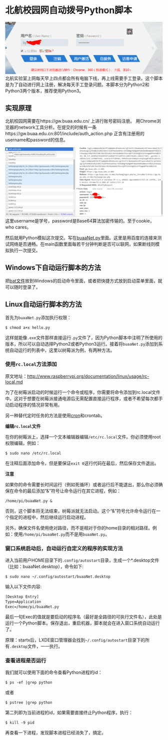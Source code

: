 # 北航校园网自动拨号Python脚本

![image](Images/login.png)
北航实验室上网每天早上四点都会所有电脑下线，再上线需要手工登录。这个脚本是为了自动进行网上注册，解决每天手工登录问题。本脚本分为Python2和Python3两个版本，推荐使用Python3。

## 实现原理

北航校园网需要在https://gw.buaa.edu.cn/ 上进行账号密码注册。 用Chrome浏览器的network工具分析。在提交的时候有一条https://gw.buaa.edu.cn:801/include/auth_action.php 正含有注册用的username和password的信息。

![image](Images/sniffer_packet.png)
这里username是学号，password是Base64算法加密传输的。至于cookie，who cares。

然后就用Python模拟这次提交。写在[buaaNet.py](https://github.com/WangShanpeng/Beihang-auto-net-login-python-script/tree/master/Python3/buaaNet.py)里面。这里是用百度的连接来测试网络是否通畅。在main函数里面每若干分钟判断是否可以联网，如果断线则模拟执行一次提交。

## Windows下自动运行脚本的方法

把[bat文件](https://github.com/WangShanpeng/Beihang-auto-net-login-python-script/tree/master/Python3/buaaNet.bat)放到Windows的启动命令里面，或者把快捷方式放到启动菜单里面，就可以随时登录了。

## Linux自动运行脚本的方法

首先为`buaaNet.py`添加执行权限：

```shell
$ chmod a+x hello.py
```

这样就能像`.exe`文件那样直接运行`.py`文件了，因为Python脚本中注明了所使用的版本，所以可以自动选择Python2或者Python3运行。接着将`buaaNet.py`添加到系统自动运行的列表中，这里以树莓派为例，有两种方法。

### 使用`rc.local`方法添加

原文地址：http://www.raspberrypi.org/documentation/linux/usage/rc-local.md

为了在树莓派启动的时候运行一个命令或程序，你需要将命令添加到rc.local文件中。这对于想要在树莓派接通电源后无需配置直接运行程序，或者不希望每次都手动启动程序的情况非常有用。

另一种替代定时任务的方法是使用[cron](https://www.raspberrypi.org/documentation/linux/usage/cron.md)和crontab。

**编辑`rc.local`文件**

在你的树莓派上，选择一个文本编辑器编辑`/etc/rc.local`文件。你必须使用root权限编辑，例如：
```shell
$ sudo nano /etc/rc.local
```
在注释后面添加命令，但是要保证`exit 0`这行代码在最后，然后保存文件退出。

**注意**

如果你的命令需要长时间运行（例如死循环）或者运行后不能退出，那么你必须确保在命令的最后添加“&”符号让命令运行在其它进程，例如：
```shell
/home/pi/buaaNet.py &  
```
否则，这个脚本将无法结束，树莓派就无法启动。这个“&”符号允许命令运行在一个指定的进程中，然后继续运行启动进程。

另外，确保文件名使用绝对路径，而不是相对于你的home目录的相对路径。例如：使用`/home/pi/buaaNet.py`而不是用`buaaNet.py`。

###  窗口系统启动后，自动运行自定义的程序的实现方法
进入当前用户HOME目录下的`.config/autostart`目录，生成一个*.desktop文件（比如：buaaNet.desktop），命令如下:
```shell
$ sudo nano ~/.config/autostart/buaaNet.desktop
```
输入以下文件内容:
```
[Desktop Entry]
Type=Application
Exec=/home/pi/buaaNet.py
```
最后一句Exec的值就是要启动的程序名（最好是全路径的可执行文件名），此处是运行一个Python脚本。保存退出，重启机器，脚本就会在进入窗口系统自动运行了。

原理：startx后，LXDE窗口管理器会找到`~/.config/autostart`目录下的所有`.desktop`文件，一一执行。

### 查看进程是否运行
我们就可以使用下面的命令查看Python进程的id：
```shell
$ ps -ef |grep python
```
或者
```shell
$ pstree |grep python
```
第二列即为当前进程的id，如果需要直接终止Python程序，执行：
```shell
$ kill -9 pid
```
再查看一下进程，发现脚本进程已经消失了，搞定。